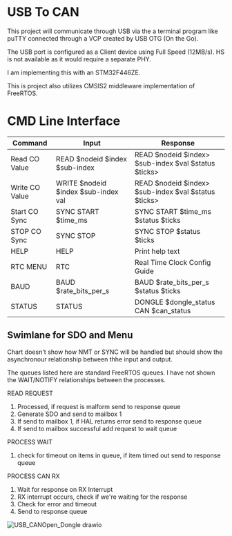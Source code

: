 # USB To CAN 

This project will communicate through USB via the a terminal program like puTTY connected through a VCP created by USB OTG (On the Go).

The USB port is configured as a Client device using Full Speed (12MB/s). HS is not available as it would require a separate PHY. 

I am implementing this with an STM32F446ZE.

This is project also utilizes CMSIS2 middleware implementation of FreeRTOS. 

# CMD Line Interface 


| Command        | Input                                    | Response                                             |
|----------------|------------------------------------------|------------------------------------------------------|
| Read CO Value  | READ $nodeid $index $sub-index           | READ $nodeid $index> $sub-index $val $status $ticks> |
| Write CO Value | WRITE $nodeid $index $sub-index val      | READ $nodeid $index> $sub-index $val $status $ticks> |
| Start CO Sync  | SYNC START $time_ms                      | SYNC START $time_ms $status $ticks                   |
| STOP CO Sync   | SYNC STOP                                | SYNC STOP $status $ticks                             |
| HELP           | HELP                                     | Print help text                                      |
| RTC MENU       | RTC                                      | Real Time Clock Config Guide                         | 
| BAUD           | BAUD $rate_bits_per_s                    | BAUD $rate_bits_per_s $status $ticks                 |       
| STATUS         | STATUS                                   | DONGLE $dongle_status CAN $can_status                | 

## Swimlane for SDO and Menu

Chart doesn't show how NMT or SYNC will be handled but should show the asynchronour relationship between thhe input and output.

The queues listed here are standard FreeRTOS queues. I have not shown the WAIT/NOTIFY relationships between the processes.

READ REQUEST
1. Processed, if request is malform send to response queue
2. Generate SDO and send to mailbox 1
3. If send to mailbox 1, if HAL returns error send to response queue
4. If send to mailbox successful add request to wait queue

PROCESS WAIT
1. check for timeout on items in queue, if item timed out send to response queue 

PROCESS CAN RX
1. Wait for response on RX Interrupt
2. RX interrupt occurs, check if we're waiting for the response
3. Check for error and timeout
4. Send to response queue 

![USB_CANOpen_Dongle drawio](https://github.com/user-attachments/assets/a3e59fbd-9adc-4a7b-ad1c-56517a1c16a4)
